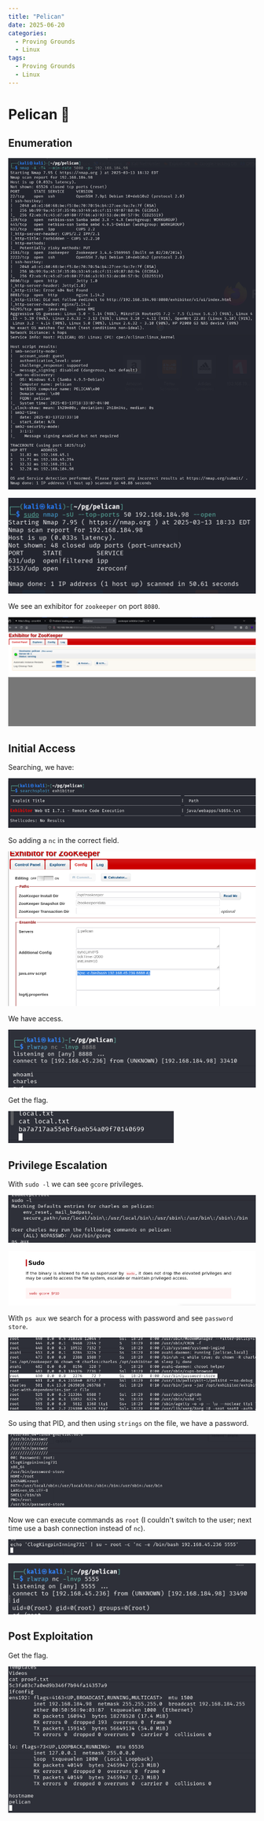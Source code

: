 ```yaml
---
title: "Pelican"
date: 2025-06-20
categories:
  - Proving Grounds
  - Linux
tags:
  - Proving Grounds
  - Linux
---
```


# Pelican 🔸
<!-- more -->

## Enumeration

![](../assets/Pasted%20image%2020250313233355.png)

![](../assets/Pasted%20image%2020250313233506.png)

We see an exhibitor for `zookeeper` on port `8080`.

![](../assets/Pasted%20image%2020250313235306.png)

## Initial Access

Searching, we have:

![](../assets/Pasted%20image%2020250313235326.png)

So adding a `nc` in the correct field.

![](../assets/Pasted%20image%2020250313235406.png)

We have access.

![](../assets/Pasted%20image%2020250313235427.png)

Get the flag.

![](../assets/Pasted%20image%2020250313235441.png)

## Privilege Escalation

With `sudo -l` we can see `gcore` privileges.

![](../assets/Pasted%20image%2020250314002203.png)

![](../assets/Pasted%20image%2020250314002230.png)

With `ps aux` we search for a process with password and see `password store`.

![](../assets/Pasted%20image%2020250314002331.png)

So using that PID, and then using `strings` on the file, we have a password.

![](../assets/Pasted%20image%2020250314002431.png)

Now we can execute commands as `root` (I couldn't switch to the user; next time use a bash connection instead of `nc`).

![](../assets/Pasted%20image%2020250314002512.png)

![](../assets/Pasted%20image%2020250314002539.png)

## Post Exploitation

Get the flag.

![](../assets/Pasted%20image%2020250314002600.png)
